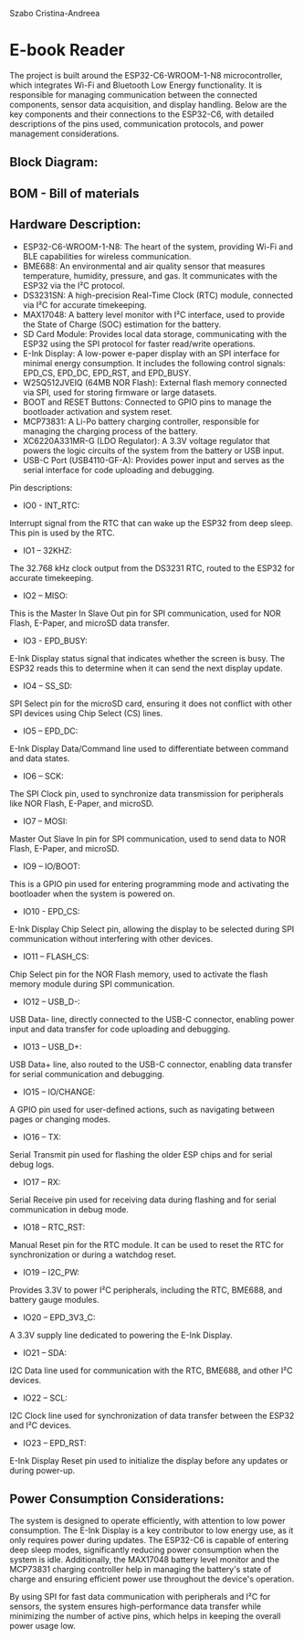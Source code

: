 Szabo Cristina-Andreea
# E-book Reader
The project is built around the ESP32-C6-WROOM-1-N8 microcontroller, which integrates Wi-Fi and Bluetooth Low Energy functionality. It is responsible for managing communication between the connected components, sensor data acquisition, and display handling. Below are the key components and their connections to the ESP32-C6, with detailed descriptions of the pins used, communication protocols, and power management considerations.

## Block Diagram:
## BOM - Bill of materials

## Hardware Description:
- ESP32-C6-WROOM-1-N8: The heart of the system, providing Wi-Fi and BLE capabilities for wireless communication.
- BME688: An environmental and air quality sensor that measures temperature, humidity, pressure, and gas. It communicates with the ESP32 via the I²C protocol.
- DS3231SN: A high-precision Real-Time Clock (RTC) module, connected via I²C for accurate timekeeping.
- MAX17048: A battery level monitor with I²C interface, used to provide the State of Charge (SOC) estimation for the battery.
- SD Card Module: Provides local data storage, communicating with the ESP32 using the SPI protocol for faster read/write operations.
- E-Ink Display: A low-power e-paper display with an SPI interface for minimal energy consumption. It includes the following control signals: EPD_CS, EPD_DC, EPD_RST, and EPD_BUSY.
- W25Q512JVEIQ (64MB NOR Flash): External flash memory connected via SPI, used for storing firmware or large datasets.
- BOOT and RESET Buttons: Connected to GPIO pins to manage the bootloader activation and system reset.
- MCP73831: A Li-Po battery charging controller, responsible for managing the charging process of the battery.
- XC6220A331MR-G (LDO Regulator): A 3.3V voltage regulator that powers the logic circuits of the system from the battery or USB input.
- USB-C Port (USB4110-GF-A): Provides power input and serves as the serial interface for code uploading and debugging.

Pin descriptions:
- IO0 - INT_RTC:

Interrupt signal from the RTC that can wake up the ESP32 from deep sleep. This pin is used by the RTC.

- IO1 – 32KHZ:

The 32.768 kHz clock output from the DS3231 RTC, routed to the ESP32 for accurate timekeeping.

- IO2 – MISO:

This is the Master In Slave Out pin for SPI communication, used for NOR Flash, E-Paper, and microSD data transfer.

- IO3 - EPD_BUSY:

E-Ink Display status signal that indicates whether the screen is busy. The ESP32 reads this to determine when it can send the next display update.

- IO4 – SS_SD:

SPI Select pin for the microSD card, ensuring it does not conflict with other SPI devices using Chip Select (CS) lines.

- IO5 – EPD_DC:

E-Ink Display Data/Command line used to differentiate between command and data states.

- IO6 – SCK:

The SPI Clock pin, used to synchronize data transmission for peripherals like NOR Flash, E-Paper, and microSD.

- IO7 – MOSI:

Master Out Slave In pin for SPI communication, used to send data to NOR Flash, E-Paper, and microSD.

- IO9 – IO/BOOT:

This is a GPIO pin used for entering programming mode and activating the bootloader when the system is powered on.

- IO10 - EPD_CS:

E-Ink Display Chip Select pin, allowing the display to be selected during SPI communication without interfering with other devices.

- IO11 – FLASH_CS:

Chip Select pin for the NOR Flash memory, used to activate the flash memory module during SPI communication.

- IO12 – USB_D-:

USB Data- line, directly connected to the USB-C connector, enabling power input and data transfer for code uploading and debugging.

- IO13 – USB_D+:

USB Data+ line, also routed to the USB-C connector, enabling data transfer for serial communication and debugging.

- IO15 – IO/CHANGE:

A GPIO pin used for user-defined actions, such as navigating between pages or changing modes.

- IO16 – TX:

Serial Transmit pin used for flashing the older ESP chips and for serial debug logs.

- IO17 – RX:

Serial Receive pin used for receiving data during flashing and for serial communication in debug mode.

- IO18 – RTC_RST:

Manual Reset pin for the RTC module. It can be used to reset the RTC for synchronization or during a watchdog reset.

- IO19 – I2C_PW:

Provides 3.3V to power I²C peripherals, including the RTC, BME688, and battery gauge modules.

- IO20 – EPD_3V3_C:

A 3.3V supply line dedicated to powering the E-Ink Display.

- IO21 – SDA:

I2C Data line used for communication with the RTC, BME688, and other I²C devices.

- IO22 – SCL:

I2C Clock line used for synchronization of data transfer between the ESP32 and I²C devices.

- IO23 – EPD_RST:

E-Ink Display Reset pin used to initialize the display before any updates or during power-up.

## Power Consumption Considerations:
The system is designed to operate efficiently, with attention to low power consumption. The E-Ink Display is a key contributor to low energy use, as it only requires power during updates. The ESP32-C6 is capable of entering deep sleep modes, significantly reducing power consumption when the system is idle. Additionally, the MAX17048 battery level monitor and the MCP73831 charging controller help in managing the battery's state of charge and ensuring efficient power use throughout the device's operation.

By using SPI for fast data communication with peripherals and I²C for sensors, the system ensures high-performance data transfer while minimizing the number of active pins, which helps in keeping the overall power usage low.
